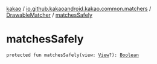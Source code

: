[kakao](../../index.md) / [io.github.kakaoandroid.kakao.common.matchers](../index.md) / [DrawableMatcher](index.md) / [matchesSafely](./matches-safely.md)

# matchesSafely

`protected fun matchesSafely(view: `[`View`](https://developer.android.com/reference/android/view/View.html)`?): `[`Boolean`](https://kotlinlang.org/api/latest/jvm/stdlib/kotlin/-boolean/index.html)